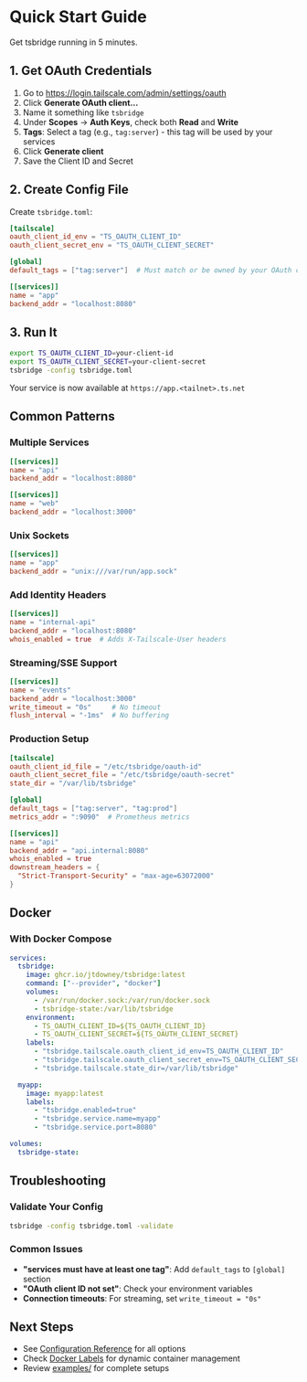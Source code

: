 # Quick Start Guide

Get tsbridge running in 5 minutes.

## 1. Get OAuth Credentials

1. Go to <https://login.tailscale.com/admin/settings/oauth>
2. Click **Generate OAuth client...**
3. Name it something like `tsbridge`
4. Under **Scopes** → **Auth Keys**, check both **Read** and **Write**
5. **Tags**: Select a tag (e.g., `tag:server`) - this tag will be used by your services
6. Click **Generate client**
7. Save the Client ID and Secret

## 2. Create Config File

Create `tsbridge.toml`:

```toml
[tailscale]
oauth_client_id_env = "TS_OAUTH_CLIENT_ID"
oauth_client_secret_env = "TS_OAUTH_CLIENT_SECRET"

[global]
default_tags = ["tag:server"]  # Must match or be owned by your OAuth client's tag

[[services]]
name = "app"
backend_addr = "localhost:8080"
```

## 3. Run It

```bash
export TS_OAUTH_CLIENT_ID=your-client-id
export TS_OAUTH_CLIENT_SECRET=your-client-secret
tsbridge -config tsbridge.toml
```

Your service is now available at `https://app.<tailnet>.ts.net`

## Common Patterns

### Multiple Services

```toml
[[services]]
name = "api"
backend_addr = "localhost:8080"

[[services]]
name = "web"
backend_addr = "localhost:3000"
```

### Unix Sockets

```toml
[[services]]
name = "app"
backend_addr = "unix:///var/run/app.sock"
```

### Add Identity Headers

```toml
[[services]]
name = "internal-api"
backend_addr = "localhost:8080"
whois_enabled = true  # Adds X-Tailscale-User headers
```

### Streaming/SSE Support

```toml
[[services]]
name = "events"
backend_addr = "localhost:3000"
write_timeout = "0s"     # No timeout
flush_interval = "-1ms"  # No buffering
```

### Production Setup

```toml
[tailscale]
oauth_client_id_file = "/etc/tsbridge/oauth-id"
oauth_client_secret_file = "/etc/tsbridge/oauth-secret"
state_dir = "/var/lib/tsbridge"

[global]
default_tags = ["tag:server", "tag:prod"]
metrics_addr = ":9090"  # Prometheus metrics

[[services]]
name = "api"
backend_addr = "api.internal:8080"
whois_enabled = true
downstream_headers = {
  "Strict-Transport-Security" = "max-age=63072000"
}
```

## Docker

### With Docker Compose

```yaml
services:
  tsbridge:
    image: ghcr.io/jtdowney/tsbridge:latest
    command: ["--provider", "docker"]
    volumes:
      - /var/run/docker.sock:/var/run/docker.sock
      - tsbridge-state:/var/lib/tsbridge
    environment:
      - TS_OAUTH_CLIENT_ID=${TS_OAUTH_CLIENT_ID}
      - TS_OAUTH_CLIENT_SECRET=${TS_OAUTH_CLIENT_SECRET}
    labels:
      - "tsbridge.tailscale.oauth_client_id_env=TS_OAUTH_CLIENT_ID"
      - "tsbridge.tailscale.oauth_client_secret_env=TS_OAUTH_CLIENT_SECRET"
      - "tsbridge.tailscale.state_dir=/var/lib/tsbridge"

  myapp:
    image: myapp:latest
    labels:
      - "tsbridge.enabled=true"
      - "tsbridge.service.name=myapp"
      - "tsbridge.service.port=8080"

volumes:
  tsbridge-state:
```

## Troubleshooting

### Validate Your Config

```bash
tsbridge -config tsbridge.toml -validate
```

### Common Issues

- **"services must have at least one tag"**: Add `default_tags` to `[global]` section
- **"OAuth client ID not set"**: Check your environment variables
- **Connection timeouts**: For streaming, set `write_timeout = "0s"`

## Next Steps

- See [Configuration Reference](configuration-reference.md) for all options
- Check [Docker Labels](docker-labels.md) for dynamic container management
- Review [examples/](../example/) for complete setups